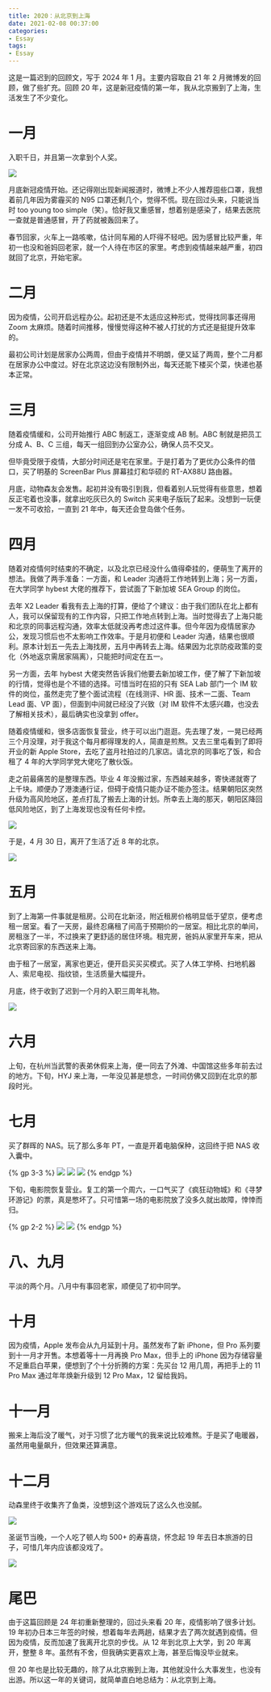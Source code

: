 ```yaml
---
title: 2020：从北京到上海
date: 2021-02-08 00:37:00
categories:
- Essay
tags:
- Essay
---
```


这是一篇迟到的回顾文，写于 2024 年 1 月。主要内容取自 21 年 2 月微博发的回顾，做了些扩充。回顾 20 年，这是新冠疫情的第一年，我从北京搬到了上海，生活发生了不少变化。

<!-- more -->

# 一月

入职千日，并且第一次拿到个人奖。

![](/images/Overview-of-2020/1.jpg)

月底新冠疫情开始。还记得刚出现新闻报道时，微博上不少人推荐囤些口罩，我想着前几年因为雾霾买的 N95 口罩还剩几个，觉得不慌。现在回过头来，只能说当时 too young too simple（笑）。恰好我又重感冒，想着别是感染了，结果去医院一查就是普通感冒，开了药就被轰回来了。

春节回家，火车上一路咳嗽，估计同车厢的人吓得不轻吧。因为感冒比较严重，年初一也没和爸妈回老家，就一个人待在市区的家里。考虑到疫情越来越严重，初四就回了北京，开始宅家。

# 二月

因为疫情，公司开启远程办公。起初还是不太适应这种形式，觉得找同事还得用 Zoom 太麻烦。随着时间推移，慢慢觉得这种不被人打扰的方式还是挺提升效率的。

最初公司计划是居家办公两周，但由于疫情并不明朗，便又延了两周，整个二月都在居家办公中度过。好在北京这边没有限制外出，每天还能下楼买个菜，快递也基本正常。

# 三月

随着疫情缓和，公司开始推行 ABC 制返工，逐渐变成 AB 制。ABC 制就是把员工分成 A、B、C 三组，每天一组回到办公室办公，确保人员不交叉。

但毕竟受限于疫情，大部分时间还是宅在家里。于是打着为了更优办公条件的借口，买了明基的 ScreenBar Plus 屏幕挂灯和华硕的 RT-AX88U 路由器。

月底，动物森友会发售。起初并没有吸引到我，但看着别人玩觉得有些意思，想着反正宅着也没事，就拿出吃灰已久的 Switch 买来电子版玩了起来。没想到一玩便一发不可收拾，一直到 21 年中，每天还会登岛做个任务。

# 四月

随着对疫情何时结束的不确定，以及北京已经没什么值得牵挂的，便萌生了离开的想法。我做了两手准备：一方面，和 Leader 沟通将工作地转到上海；另一方面，在大学同学 hybest 大佬的推荐下，尝试面了下新加坡 SEA Group 的岗位。

去年 X2 Leader 看我有去上海的打算，便给了个建议：由于我们团队在北上都有人，我可以保留现有的工作内容，只把工作地点转到上海。当时觉得去了上海只能和北京的同事远程沟通，效率太低就没再考虑过这件事。但今年因为疫情居家办公，发现习惯后也不太影响工作效率。于是月初便和 Leader 沟通，结果也很顺利。原本计划五一先去上海找房，五月中再转去上海。结果因为北京防疫政策的变化（外地返京需居家隔离），只能把时间定在五一。

另一方面，去年 hybest 大佬突然告诉我们他要去新加坡工作，便了解了下新加坡的行情，觉得也是个不错的选择。可惜当时在招的只有 SEA Lab 部门一个 IM 软件的岗位，虽然走完了整个面试流程（在线测评、HR 面、技术一二面、Team Lead 面、VP 面），但面到中间就已经没了兴致（对 IM 软件不太感兴趣，也没去了解相关技术），最后确实也没拿到 offer。

随着疫情缓和，很多店面恢复营业，终于可以出门逛逛。先去理了发，一晃已经两三个月没理，对于我这个每月都得理发的人，简直是煎熬。又去三里屯看到了即将开业的新 Apple Store，去吃了盗月社拍过的几家店。请北京的同事吃了饭，和合租了 4 年的大学同学党大佬吃了散伙饭。

走之前最痛苦的是整理东西。毕业 4 年没搬过家，东西越来越多，寄快递就寄了上千块。顺便办了港澳通行证，但碍于疫情只能办证不能办签注。结果朝阳区突然升级为高风险地区，差点打乱了搬去上海的计划。所幸去上海的那天，朝阳区降回低风险地区，到了上海发现也没有任何卡控。

![](/images/Overview-of-2020/2.jpg)

于是，4 月 30 日，离开了生活了近 8 年的北京。

![](/images/Overview-of-2020/3.jpg)

# 五月

到了上海第一件事就是租房。公司在北新泾，附近租房价格明显低于望京，便考虑租一居室。看了一天房，最终忍痛租了间高于预期价的一居室。相比北京的单间，房租涨了一半，不过换来了更舒适的居住环境。租完房，爸妈从家里开车来，把从北京寄回家的东西送来上海。

由于租了一居室，离家也更近，便开启买买买模式。买了人体工学椅、扫地机器人、索尼电视、指纹锁，生活质量大幅提升。

月底，终于收到了迟到一个月的入职三周年礼物。

![](/images/Overview-of-2020/4.jpg)

# 六月

上旬，在杭州当武警的表弟休假来上海，便一同去了外滩、中国馆这些多年前去过的地方。下旬，HYJ 来上海，一年没见甚是想念，一时间仿佛又回到在北京的那段时光。

# 七月

买了群晖的 NAS。玩了那么多年 PT，一直是开着电脑保种，这回终于把 NAS 收入囊中。

{% gp 3-3 %}
![](/images/Overview-of-2020/5.jpg)
![](/images/Overview-of-2020/6.jpg)
![](/images/Overview-of-2020/7.jpg)
{% endgp %}

下旬，电影院恢复营业。复工的第一个周六，一口气买了《疯狂动物城》和《寻梦环游记》的票，真是憋坏了。只可惜第一场的电影院放了没多久就出故障，悻悻而归。

{% gp 2-2 %}
![](/images/Overview-of-2020/8.jpg)
![](/images/Overview-of-2020/9.jpg)
{% endgp %}

# 八、九月

平淡的两个月。八月中有事回老家，顺便见了初中同学。

# 十月

因为疫情，Apple 发布会从九月延到十月。虽然发布了新 iPhone，但 Pro 系列要到十一月才开售。本想着等十一月再换 Pro Max，但手上的 iPhone 因为存储容量不足重启白苹果，便想到了个十分折腾的方案：先买台 12 用几周，再把手上的 11 Pro Max 通过年年焕新升级到 12 Pro Max，12 留给我妈。

# 十一月

搬来上海后没了暖气，对于习惯了北方暖气的我来说比较难熬。于是买了电暖器，虽然用电量飙升，但效果还算满意。

# 十二月

动森里终于收集齐了鱼类，没想到这个游戏玩了这么久也没腻。

![](/images/Overview-of-2020/10.jpg)

圣诞节当晚，一个人吃了顿人均 500+ 的寿喜烧，怀念起 19 年去日本旅游的日子，可惜几年内应该都没戏了。

![](/images/Overview-of-2020/11.jpg)

# 尾巴

由于这篇回顾是 24 年初重新整理的，回过头来看 20 年，疫情影响了很多计划。19 年初办日本三年签的时候，想着每年去两趟，结果才去了两次就遇到疫情。但因为疫情，反而加速了我离开北京的步伐。从 12 年到北京上大学，到 20 年离开，整整 8 年。虽然有不舍，但我确实更喜欢上海，甚至后悔没毕业就来。

但 20 年也是比较无趣的，除了从北京搬到上海，其他就没什么大事发生，也没有出游。所以这一年的关键词，就简单直白地总结为：从北京到上海。
